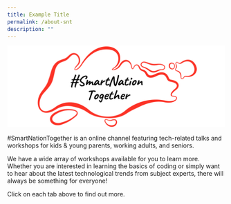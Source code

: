 ```yaml
---
title: Example Title
permalink: /about-snt
description: ""
---
```

![](/images/Icons%20&%20Logos/SNT%20logo.png)

#SmartNationTogether is an online channel featuring tech-related talks and workshops for kids & young parents, working adults, and seniors.

We have a wide array of workshops available for you to learn more. Whether you are interested in learning the basics of coding or simply want to hear about the latest technological trends from subject experts, there will always be something for everyone!

Click on each tab above to find out more.